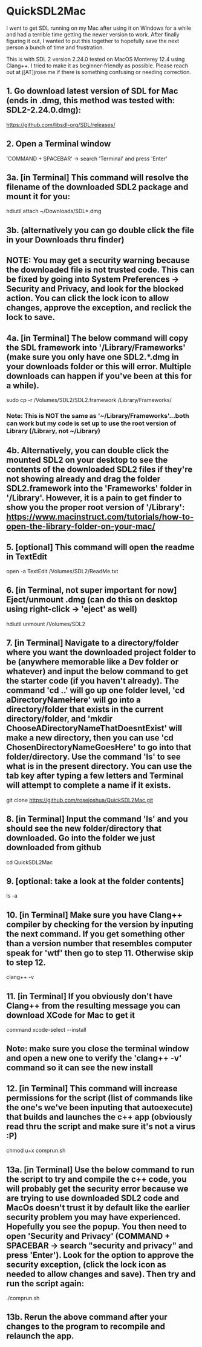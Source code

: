 # QuickSDL2Mac
I went to get SDL running on my Mac after using it on Windows for a while and had a terrible time getting the newer version to work. After finally figuring it out, I wanted to put this together to hopefully save the next person a bunch of time and frustration.

This is with SDL 2 version 2.24.0 tested on MacOS Monterey 12.4 using Clang++. I tried to make it as beginner-friendly as possible.
Please reach out at j[AT]jrose.me if there is something confusing or needing correction.

## 1. Go download latest version of SDL for Mac (ends in .dmg, this method was tested with: SDL2-2.24.0.dmg): 
https://github.com/libsdl-org/SDL/releases/

## 2. Open a Terminal window
'COMMAND + SPACEBAR' -> search 'Terminal' and press 'Enter'

## 3a. [in Terminal] This command will resolve the filename of the downloaded SDL2 package and mount it for you: 
hdiutil attach ~/Downloads/SDL*.dmg
## 3b. (alternatively you can go double click the file in your Downloads thru finder)
## NOTE: You may get a security warning because the downloaded file is not trusted code. This can be fixed by going into System Preferences -> Security and Privacy, and look for the blocked action. You can click the lock icon to allow changes, approve the exception, and reclick the lock to save.

## 4a. [in Terminal] The below command will copy the SDL framework into '/Library/Frameworks' (make sure you only have one SDL2.*.dmg in your downloads folder or this will error. Multiple downloads can happen if you've been at this for a while). 
sudo cp -r /Volumes/SDL2/SDL2.framework /Library/Frameworks/
### Note: This is NOT the same as '~/Library/Frameworks'...both can work but my code is set up to use the root version of Library (/Library, not ~/Library)
## 4b. Alternatively, you can double click the mounted SDL2 on your desktop to see the contents of the downloaded SDL2 files if they're not showing already and drag the folder SDL2.framework into the 'Frameworks' folder in '/Library'. However, it is a pain to get finder to show you the proper root version of '/Library': https://www.macinstruct.com/tutorials/how-to-open-the-library-folder-on-your-mac/

## 5. [optional] This command will open the readme in TextEdit
open -a TextEdit /Volumes/SDL2/ReadMe.txt

## 6. [in Terminal, not super important for now] Eject/unmount .dmg (can do this on desktop using right-click -> 'eject' as well)
hdiutil unmount /Volumes/SDL2

## 7. [in Terminal] Navigate to a directory/folder where you want the downloaded project folder to be (anywhere memorable like a Dev folder or whatever) and input the below command to get the starter code (if you haven't already). The command 'cd ..' will go up one folder level, 'cd aDirectoryNameHere' will go into a directory/folder that exists in the current directory/folder, and 'mkdir ChooseADirectoryNameThatDoesntExist' will make a new directory, then you can use 'cd ChosenDirectoryNameGoesHere' to go into that folder/directory. Use the command 'ls' to see what is in the present directory. You can use the tab key after typing a few letters and Terminal will attempt to complete a name if it exists.
git clone https://github.com/rosejoshua/QuickSDL2Mac.git

## 8. [in Terminal] Input the command 'ls' and you should see the new folder/directory that downloaded. Go into the folder we just downloaded from github
cd QuickSDL2Mac

## 9. [optional: take a look at the folder contents]
ls -a

## 10. [in Terminal] Make sure you have Clang++ compiler by checking for the version by inputing the next command. If you get something other than a version number that resembles computer speak for 'wtf' then go to step 11. Otherwise skip to step 12.
clang++ -v

## 11. [in Terminal] If you obviously don't have Clang++ from the resulting message you can download XCode for Mac to get it
command xcode-select --install
## Note: make sure you close the terminal window and open a new one to verify the 'clang++ -v' command so it can see the new install

## 12. [in Terminal] This command will increase permissions for the script (list of commands like the one's we've been inputing that autoexecute) that builds and launches the c++ app (obviously read thru the script and make sure it's not a virus :P)
chmod u+x comprun.sh

## 13a. [in Terminal] Use the below command to run the script to try and compile the c++ code, you will probably get the security error because we are trying to use downloaded SDL2 code and MacOs doesn't trust it by default like the earlier security problem you may have experienced. Hopefully you see the popup. You then need to open 'Security and Privacy' (COMMAND + SPACEBAR -> search "security and privacy" and press 'Enter'). Look for the option to approve the security exception, (click the lock icon as needed to allow changes and save). Then try and run the script again:
./comprun.sh

## 13b. Rerun the above command after your changes to the program to recompile and relaunch the app.
